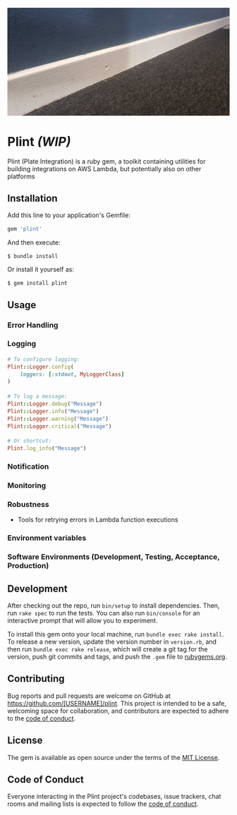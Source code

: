 ![Plint](/assets/plint.jpg "Plint")

# Plint  *(WIP)*

Plint (Plate Integration) is a ruby gem, a toolkit containing utilities for building integrations on AWS Lambda, but potentially also on other platforms

## Installation

Add this line to your application's Gemfile:

```ruby
gem 'plint'
```

And then execute:

    $ bundle install

Or install it yourself as:

    $ gem install plint

## Usage

### Error Handling

### Logging


```ruby
# To configure logging:
Plint::Logger.config(
    loggers: [:stdout, MyLoggerClass]
)

# To log a message:
Plint::Logger.debug("Message")
Plint::Logger.info("Message")
Plint::Logger.warning("Message")
Plint::Logger.critical("Message")

# Or shortcut:
Plint.log_info("Message")
```


### Notification

### Monitoring

### Robustness
- Tools for retrying errors in Lambda function executions

### Environment variables

### Software Environments (Development, Testing, Acceptance, Production)

## Development

After checking out the repo, run `bin/setup` to install dependencies. Then, run `rake spec` to run the tests. You can also run `bin/console` for an interactive prompt that will allow you to experiment.

To install this gem onto your local machine, run `bundle exec rake install`. To release a new version, update the version number in `version.rb`, and then run `bundle exec rake release`, which will create a git tag for the version, push git commits and tags, and push the `.gem` file to [rubygems.org](https://rubygems.org).

## Contributing

Bug reports and pull requests are welcome on GitHub at https://github.com/[USERNAME]/plint. This project is intended to be a safe, welcoming space for collaboration, and contributors are expected to adhere to the [code of conduct](https://github.com/[USERNAME]/plint/blob/master/CODE_OF_CONDUCT.md).


## License

The gem is available as open source under the terms of the [MIT License](https://opensource.org/licenses/MIT).

## Code of Conduct

Everyone interacting in the Plint project's codebases, issue trackers, chat rooms and mailing lists is expected to follow the [code of conduct](https://github.com/[USERNAME]/plint/blob/master/CODE_OF_CONDUCT.md).
